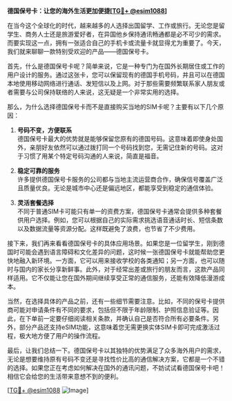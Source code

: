 **德国保号卡：让您的海外生活更加便捷[[TG💪+ @esim1088](https://t.me/s/esim1088)]**

在当今这个全球化的时代，越来越多的人选择出国留学、工作或旅行。无论您是留学生、商务人士还是旅游爱好者，在异国他乡保持通讯畅通都是必不可少的需求。而要实现这一点，拥有一张适合自己的手机卡或流量卡就显得尤为重要了。今天，我们就来聊聊一款特别受欢迎的产品——德国保号卡。

首先，什么是德国保号卡呢？简单来说，它是一种专门为在国外长期居住或工作的用户设计的服务。通过这张卡，您可以保留现有的德国手机号码，并且可以在德国本地使用移动网络进行通话、发短信以及上网。对于那些需要频繁联系家人朋友或者需要与公司保持联络的人来说，这无疑是一个非常实用的选择。

那么，为什么选择德国保号卡而不是直接购买当地的SIM卡呢？主要有以下几个原因：

1. **号码不变，方便联系**  
   德国保号卡最大的优势就是能够保留您原有的德国号码。这意味着即使身处国外，亲朋好友依然可以通过拨打同一个号码找到您，无需记住新的号码。这对于习惯了用某个特定号码沟通的人来说，简直是福音。

2. **稳定可靠的服务**  
   许多提供德国保号卡服务的公司都与当地主流运营商合作，确保信号覆盖广泛且质量优良。无论是城市中心还是偏远地区，都能享受到稳定的通信体验。

3. **灵活套餐选择**  
   不同于普通SIM卡可能只有单一的资费方案，德国保号卡通常会提供多种套餐供用户选择。例如，您可以根据自己的实际需求挑选语音通话时长、短信条数以及数据流量等资源分配。这样既避免了浪费，也节省了不少费用。

接下来，我们再来看看德国保号卡的具体应用场景。如果您是一位留学生，刚到德国时可能会遇到语言障碍和文化差异的问题，这时候一张德国保号卡就能帮助您更快地融入新环境。一方面，它可以用来接收学校的各类通知；另一方面，也可以随时与国内的家长分享新鲜事。此外，对于经常出差或旅行的朋友而言，这款产品同样适用。它不仅能让您在国外期间继续享受正常的通信服务，还能有效降低漫游成本。

当然，在选择具体的产品之前，还有一些细节需要注意。比如，不同的保号卡提供商可能对申请条件有不同的要求，包括但不限于年龄限制、护照信息验证等。因此，在下单前一定要仔细阅读相关条款，并确认自己是否符合所有必要条件。另外，部分产品还支持eSIM功能，这意味着您无需更换实体SIM卡即可完成激活过程，极大地方便了用户的操作流程。

最后，让我们总结一下。德国保号卡以其独特的优势满足了众多海外用户的需求，无论是想要维持原有号码不变还是寻找性价比高的通信解决方案，它都是一个不错的选择。如果您正在考虑如何解决在国外的通讯问题，不妨试试看德国保号卡吧！相信它会给您的生活带来意想不到的便利。

[[TG💪+ @esim1088](https://t.me/s/esim1088) ![Image](https://i.postimg.cc/4NQfJmqS/Snipaste-2025-05-13-00-14-12.png)]